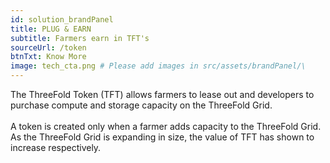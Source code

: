 ```yaml
---
id: solution_brandPanel
title: PLUG & EARN
subtitle: Farmers earn in TFT's
sourceUrl: /token
btnTxt: Know More
image: tech_cta.png # Please add images in src/assets/brandPanel/\
---
```


The ThreeFold Token (TFT) allows farmers to lease out and developers to purchase compute and storage capacity on the ThreeFold Grid.
<br/><br/>
A token is created only when a farmer adds capacity to the ThreeFold Grid. As the ThreeFold Grid is expanding in size, the value of TFT has shown to increase respectively.
